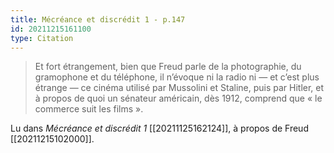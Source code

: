 ```yaml
---
title: Mécréance et discrédit 1 - p.147
id: 20211215161100
type: Citation
---
```


> Et fort étrangement, bien que Freud parle de la photographie, du gramophone et du téléphone, il n’évoque ni la radio ni — et c’est plus étrange — ce cinéma utilisé par Mussolini et Staline, puis par Hitler, et à propos de quoi un sénateur américain, dès 1912, comprend que « le commerce suit les films ».

Lu dans *Mécréance et discrédit 1* [[20211125162124]], à propos de Freud [[20211215102000]].